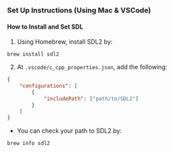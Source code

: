 ### Set Up Instructions (Using Mac & VSCode)

#### How to Install and Set SDL

1. Using Homebrew, install SDL2 by:

```
brew install sdl2
```

2. At `.vscode/c_cpp_properties.json`, add the following:

```json
{
	"configurations": [
		{
			"includePath": ["path/to/SDL2"]
		}
	]
}
```

- You can check your path to SDL2 by:

```
brew info sdl2
```

